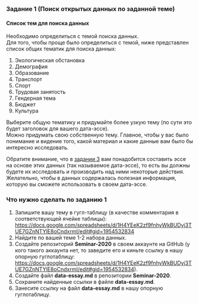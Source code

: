 
### Задание 1 (Поиск открытых данных по заданной теме)

#### Список тем для поиска данных 

Необходимо определиться с темой поиска данных.     
Для того, чтобы проще было определиться с темой, ниже  представлен список общих тематик для поиска данных:

1. Экологическая обстановка
2. Демография
3. Образование
4. Транспорт
5. Спорт
6. Трудовая занятость
7. Гендерная тема
8. Бюджет    
9. Культура       

Выберите общую тематику и придумайте более узкую тему (по сути это будет заголовок для вашего дата-эссе).     
Можно придумать свою собственную тему. Главное, чтобы у вас было понимание и видение того, какой материал и какие данные вам было бы интересно исследовать.     

Обратите внимание, что в [задании 3](https://github.com/iradche/Seminar-2020-course/blob/master/tasks/task3.md) вам понадобится составить эссе на основе этих данных (так называемое дата-эссе), то есть вы должны будете их исследовать и производить над ними некоторые действия.      
Желательно, чтобы в данных содержалась полезная информация, которую вы сможете использовать в своем дата-эссе.     

### Что нужно сделать по заданию 1

1. Запишите вашу тему в гугл-таблицу (в качестве комментария в соответствующей ячейке таблицы): https://docs.google.com/spreadsheets/d/1H4YEeK2zf9fnhyWkBUDyj3TUE7GZnNTYlE8oCndxrmI/edit#gid=1954532834
2. Найдите по вашей теме 1-2 набора данных.     
3. Создайте репозиторий **Seminar-2020** в своем аккаунте на GitHub (у кого такого аккаунта нет, то заведите его и киньте ссылку в нашу опорную гуглотаблицу: https://docs.google.com/spreadsheets/d/1H4YEeK2zf9fnhyWkBUDyj3TUE7GZnNTYlE8oCndxrmI/edit#gid=1954532834).
4. Создайте файл **data-essay.md** в репозитории **Seminar-2020**.
5. Сохраните найденные ссылки в файле **data-essay.md**.
6. Занесите ссылку на файл **data-essay.md** в нашу опорную гуглотаблицу.
